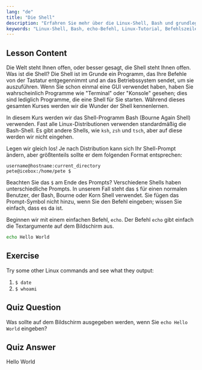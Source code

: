 ```yaml
---
lang: "de"
title: "Die Shell"
description: "Erfahren Sie mehr über die Linux-Shell, Bash und grundlegende Befehle wie 'echo'. Verstehen Sie Shell-Prompts und beginnen Sie Ihre Linux-Reise mit diesem anfängerfreundlichen Leitfaden."
keywords: "Linux-Shell, Bash, echo-Befehl, Linux-Tutorial, Befehlszeile, Linux für Anfänger, Shell-Prompt, Linux-Leitfaden"
---
```


## Lesson Content

Die Welt steht Ihnen offen, oder besser gesagt, die Shell steht Ihnen offen. Was ist die Shell? Die Shell ist im Grunde ein Programm, das Ihre Befehle von der Tastatur entgegennimmt und an das Betriebssystem sendet, um sie auszuführen. Wenn Sie schon einmal eine GUI verwendet haben, haben Sie wahrscheinlich Programme wie "Terminal" oder "Konsole" gesehen; dies sind lediglich Programme, die eine Shell für Sie starten. Während dieses gesamten Kurses werden wir die Wunder der Shell kennenlernen.

In diesem Kurs werden wir das Shell-Programm Bash (Bourne Again Shell) verwenden. Fast alle Linux-Distributionen verwenden standardmäßig die Bash-Shell. Es gibt andere Shells, wie `ksh`, `zsh` und `tsch`, aber auf diese werden wir nicht eingehen.

Legen wir gleich los! Je nach Distribution kann sich Ihr Shell-Prompt ändern, aber größtenteils sollte er dem folgenden Format entsprechen:

```plaintext
username@hostname:current_directory
pete@icebox:/home/pete $
```

Beachten Sie das `$` am Ende des Prompts? Verschiedene Shells haben unterschiedliche Prompts. In unserem Fall steht das `$` für einen normalen Benutzer, der Bash, Bourne oder Korn Shell verwendet. Sie fügen das Prompt-Symbol nicht hinzu, wenn Sie den Befehl eingeben; wissen Sie einfach, dass es da ist.

Beginnen wir mit einem einfachen Befehl, `echo`. Der Befehl `echo` gibt einfach die Textargumente auf dem Bildschirm aus.

```bash
echo Hello World
```

## Exercise

Try some other Linux commands and see what they output:

1. `$ date`
2. `$ whoami`

## Quiz Question

Was sollte auf dem Bildschirm ausgegeben werden, wenn Sie `echo Hello World` eingeben?

## Quiz Answer

Hello World
